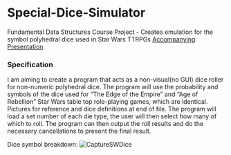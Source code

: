 # Special-Dice-Simulator
Fundamental Data Structures Course Project - Creates emulation for the symbol polyhedral dice  used in Star Wars TTRPGs
[Accompanying Presentation](https://github.com/user-attachments/files/15585145/CourseProjectPresentation_BGK.pptx)

### Specification
I am aiming to create a program that acts as a non-visual(no GUI) dice roller for non-numeric polyhedral dice.
The program will use the probability and symbols of the dice used for “The Edge of the Empire” and “Age of Rebellion” Star Wars table top role-playing games, which are identical. 
Pictures for reference and dice definitions at end of file. The program will load a set number of each die type, the user will then select how many of which to roll.
The program can then output the roll results and do the necessary cancellations to present the final result. 

Dice symbol breakdown:
![CaptureSWDice](https://github.com/bozh-anka/Special-Dice-Simulator/assets/81514272/139ee846-ac98-4966-b8d4-f994b4c3e125)
